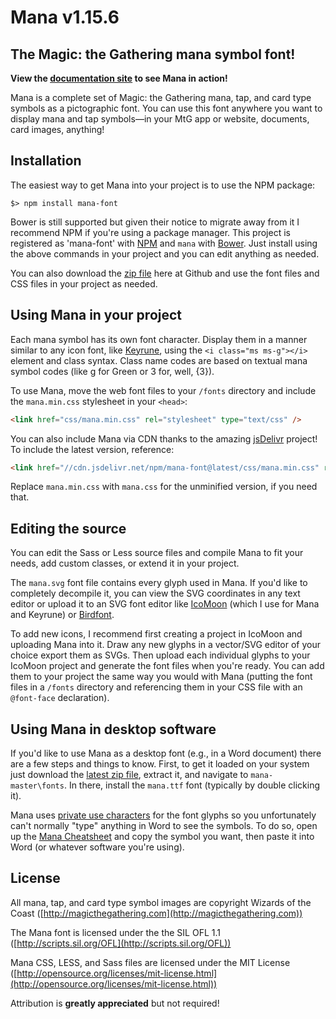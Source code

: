 # Mana v1.15.6

## The Magic: the Gathering mana symbol font!

**View the [documentation site](https://mana.andrewgioia.com) to see Mana in action!**

Mana is a complete set of Magic: the Gathering mana, tap, and card type symbols as a pictographic font. You can use this font anywhere you want to display mana and tap symbols&mdash;in your MtG app or website, documents, card images, anything!

## Installation

The easiest way to get Mana into your project is to use the NPM package:

```shell
$> npm install mana-font
```

Bower is still supported but given their notice to migrate away from it I recommend NPM if you're using a package manager. This project is registered as 'mana-font' with [NPM](https://docs.npmjs.com/getting-started/what-is-npm) and `mana` with [Bower](https://bower.io/#getting-started). Just install using the above commands in your project and you can edit anything as needed.

You can also download the [zip file](https://github.com/andrewgioia/mana/archive/master.zip) here at Github and use the font files and CSS files in your project as needed.

## Using Mana in your project

Each mana symbol has its own font character. Display them in a manner similar to any icon font, like [Keyrune](https://keyrune.andrewgioia.com), using the `<i class="ms ms-g"></i>` element and class syntax. Class name codes are based on textual mana symbol codes (like g for Green or 3 for, well, {3}).

To use Mana, move the web font files to your `/fonts` directory and include the `mana.min.css` stylesheet in your `<head>`:

```html
<link href="css/mana.min.css" rel="stylesheet" type="text/css" />
```

You can also include Mana via CDN thanks to the amazing [jsDelivr](http://jsdelivr.com) project! To include the latest version, reference:

```html
<link href="//cdn.jsdelivr.net/npm/mana-font@latest/css/mana.min.css" rel="stylesheet" type="text/css" />
```

Replace `mana.min.css` with `mana.css` for the unminified version, if you need that.

## Editing the source

You can edit the Sass or Less source files and compile Mana to fit your needs, add custom classes, or extend it in your project.

The `mana.svg` font file contains every glyph used in Mana. If you'd like to completely decompile it, you can view the SVG coordinates in any text editor or upload it to an SVG font editor like [IcoMoon](https://icomoon.io) (which I use for Mana and Keyrune) or [Birdfont](https://birdfont.org).

To add new icons, I recommend first creating a project in IcoMoon and uploading Mana into it. Draw any new glyphs in a vector/SVG editor of your choice export them as SVGs. Then upload each individual glyphs to your IcoMoon project and generate the font files when you're ready. You can add them to your project the same way you would with Mana (putting the font files in a `/fonts` directory and referencing them in your CSS file with an `@font-face` declaration).

## Using Mana in desktop software

If you'd like to use Mana as a desktop font (e.g., in a Word document) there are a few steps and things to know. First, to get it loaded on your system just download the [latest zip file](https://github.com/andrewgioia/mana/archive/master.zip), extract it, and navigate to `mana-master\fonts`. In there, install the `mana.ttf` font (typically by double clicking it).

Mana uses [private use characters](https://en.wikipedia.org/wiki/Private_Use_Areas) for the font glyphs so you unfortunately can't normally "type" anything in Word to see the symbols. To do so, open up the [Mana Cheatsheet](https://mana.andrewgioia.com/cheatsheet.html) and copy the symbol you want, then paste it into Word (or whatever software you're using).

## License

All mana, tap, and card type symbol images are copyright Wizards of the Coast ([http://magicthegathering.com](http://magicthegathering.com))

The Mana font is licensed under the the SIL OFL 1.1 ([http://scripts.sil.org/OFL](http://scripts.sil.org/OFL))

Mana CSS, LESS, and Sass files are licensed under the MIT License ([http://opensource.org/licenses/mit-license.html](http://opensource.org/licenses/mit-license.html))

Attribution is **greatly appreciated** but not required!